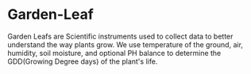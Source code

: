 # Garden-Leaf
Garden Leafs are Scientific instruments used to collect data to better understand the way plants grow. We use temperature of the ground, air, humidity, soil moisture, and optional PH balance to determine the GDD(Growing Degree days) of the plant's life.
